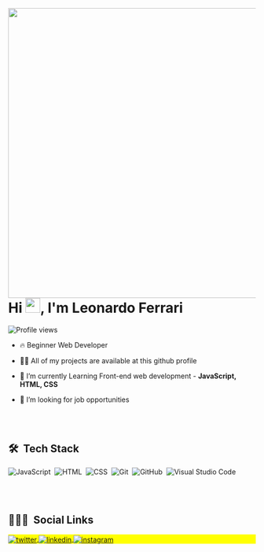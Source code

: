 <img align="right" height="590em" src="https://raw.githubusercontent.com/gist/Lelasf/3935b2893f16a7c91831db46d4cc2657/raw/e0debd8187df288b5e8fbeca335dc8eae4e67845/githubcard.svg">
<h1 align="left">Hi <img src="https://raw.githubusercontent.com/kaueMarques/kaueMarques/master/hi.gif" width="30px">, I'm Leonardo Ferrari</h1>
<p align="left"> <img src="https://komarev.com/ghpvc/?username=lelasf&color=yellow" alt="Profile views" /> </p>

- 🔥 Beginner Web Developer

- 👨‍💻 All of my projects are available at this github profile

- 💬 I’m currently Learning Front-end web development - **JavaScript, HTML, CSS**

- 🔭 I’m looking for job opportunities

<br><br>

## 🛠 &nbsp;Tech Stack

![JavaScript](https://img.shields.io/badge/-JavaScript-05122A?style=flat&logo=javascript)&nbsp;
![HTML](https://img.shields.io/badge/-HTML-05122A?style=flat&logo=HTML5)&nbsp;
![CSS](https://img.shields.io/badge/-CSS-05122A?style=flat&logo=CSS3&logoColor=1572B6)&nbsp;
![Git](https://img.shields.io/badge/-Git-05122A?style=flat&logo=git)&nbsp;
![GitHub](https://img.shields.io/badge/-GitHub-05122A?style=flat&logo=github)&nbsp;
![Visual Studio Code](https://img.shields.io/badge/-Visual%20Studio%20Code-05122A?style=flat&logo=visual-studio-code&logoColor=007ACC)&nbsp;

<br><br>

## 👨🏽‍🦲 &nbsp;Social Links

<p align="left" style="background:yellow">
<a href="https://twitter.com/leleott1" target="_blank">
  <img align="center" src="https://img.shields.io/badge/-leoferrari-05122A?style=flat&logo=twitter" alt="twitter"/>  
</a>
<a href="https://www.linkedin.com/in/leonardo-ferrari-a2b433227/" target="_blank">
  <img align="center" src="https://img.shields.io/badge/-leoferrari-05122A?style=flat&logo=linkedin" alt="linkedin"/>
</a>
<a href="https://instagram.com/leleoig" target="_blank">
 <img align="center" src="https://img.shields.io/badge/-leoferrari-05122A?style=flat&logo=instagram" alt="instagram"/>
</a>
</p>
